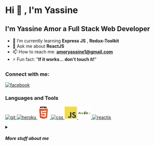 # Hi :wave: , I'm Yassine 
## I'm Yassine Amor a Full Stack Web Developer

- 🌱 I’m currently learning **Express JS** , **Redux-Toolkit** 
- 💬 Ask me about **ReactJS** 
- 📫 How to reach me: **amoryassine1@gmail.com** 
- ⚡ Fun fact: "**If it works... don't touch it!**" 
### Connect with me:
[<img src='https://cdn.jsdelivr.net/npm/simple-icons@3.0.1/icons/facebook.svg' alt='facebook' height='40'>](https://www.facebook.com/amoryassine1)  

### Languages and Tools
<p align="left">
    <a href="https://git-scm.com/" target="_blank">
        <img
            src="https://www.vectorlogo.zone/logos/git-scm/git-scm-icon.svg"
            alt="git"
            width="40"
            height="40"
        >
    </a>
    <a href="https://heroku.com" target="_blank">
        <img
            src="https://www.vectorlogo.zone/logos/heroku/heroku-icon.svg"
            alt="heroku"
            width="40"
            height="40"
        >
    </a>
    <a href="https://www.w3schools.com/html/" target="_blank">
        <img
            src="https://raw.githubusercontent.com/devicons/devicon/master/icons/html5/html5-original-wordmark.svg"
            alt="html5"
            width="40"
            height="40"
        >
    </a>    
    <a href="hhttps://www.w3schools.com/css/" target="_blank">
        <img
            src="https://i.imgur.com/brUaAJs.png"
            alt="css"
            width="42"
            height="42"
        >
    </a>
    <a href="https://developer.mozilla.org/en-US/docs/Web/JavaScript" target="_blank">
        <img
            src="https://raw.githubusercontent.com/devicons/devicon/master/icons/javascript/javascript-original.svg"
            alt="javascript"
            width="40"
            height="40"
        >
    </a>
    <a href="https://nodejs.org" target="_blank">
        <img
            src="https://raw.githubusercontent.com/devicons/devicon/master/icons/nodejs/nodejs-original-wordmark.svg"
            alt="nodejs"
            width="40"
            height="40"
        >
    </a>
    <a href="https://reactjs.org/" target="_blank">
        <img
            src="https://i.imgur.com/iSnlfoY.png"
            alt="reactjs"
            width="40"
            height="40"
        >
    </a>
</p>

<details>
<summary>
    <h5> More stuff about me </h5>
</summary>

### Github Stats:
![GitHub stats](https://github-readme-stats.vercel.app/api?username=Yassine1Amor&show_icons=true)  
</details>

